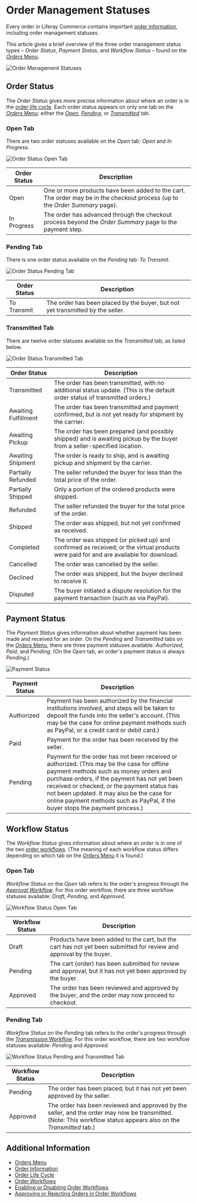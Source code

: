 # Order Management Statuses

Every order in Liferay Commerce contains important [order information](../sales/order-information.md), including order management statuses.

This article gives a brief overview of the three order management status types – *Order Status*, *Payment Status*, and *Workflow Status* –  found on the [*Orders* Menu](../orders-menu/README.md).

   ![Order Management Statuses](./images/01.png)

## Order Status

The *Order Status* gives more precise information about where an order is in the [order life cycle](../sales/order-life-cycle.md). Each order status appears on only one tab on the [*Orders* Menu](../orders-menu/README.md): either the [*Open*](../orders-menu/README.md#open), [*Pending*](../orders-menu/README.md#pending), or [*Transmitted*](../orders-menu/README.md#transmitted) tab.

### Open Tab

There are two order statuses available on the *Open* tab: *Open* and *In Progress*.

   ![Order Status Open Tab](./images/02.png)

| Order Status | Description |
| --- | --- |
| Open | One or more products have been added to the cart. The order may be in the checkout process (up to the *Order Summary* page). |
| In Progress | The order has advanced through the checkout process beyond the *Order Summary* page to the payment step. |

### Pending Tab

There is one order status available on the *Pending* tab: *To Transmit*.

   ![Order Status Pending Tab](./images/03.png)

| Order Status | Description |
| --- | --- |
| To Transmit | The order has been placed by the buyer, but not yet transmitted by the seller. |

### Transmitted Tab

There are twelve order statuses available on the *Transmitted* tab, as listed below.

   ![Order Status Transmitted Tab](./images/04.png)

| Order Status | Description |
| --- | --- |
| Transmitted | The order has been transmitted, with no additional status update. (This is the default order status of transmitted orders.) |
| Awaiting Fulfillment | The order has been transmitted and payment confirmed, but is not yet ready for shipment by the carrier. |
| Awaiting Pickup | The order has been prepared (and possibly shipped) and is awaiting pickup by the buyer from a seller-specified location. |
| Awaiting Shipment | The order is ready to ship, and is awaiting pickup and shipment by the carrier. |
| Partially Refunded | The seller refunded the buyer for less than the total price of the order. |
| Partially Shipped | Only a portion of the ordered products were shipped. |
| Refunded | The seller refunded the buyer for the total price of the order. |
| Shipped | The order was shipped, but not yet confirmed as received. |
| Completed | The order was shipped (or picked up) and confirmed as received; or the virtual products were paid for and are available for download. |
| Cancelled | The order was cancelled by the seller. |
| Declined | The order was shipped, but the buyer declined to receive it. |
| Disputed | The buyer initiated a dispute resolution for the payment transaction (such as via PayPal). |

## Payment Status

The *Payment Status* gives information about whether payment has been made and received for an order. On the *Pending* and *Transmitted* tabs on the [*Orders* Menu](../orders-menu/README.md), there are three payment statuses available: *Authorized*, *Paid*, and *Pending*. (On the *Open* tab, an order's payment status is always *Pending*.)

   ![Payment Status](./images/05.png)

| Payment Status | Description |
| --- | --- |
| Authorized | Payment has been authorized by the  financial institutions involved, and steps will be taken to deposit the funds into the seller's account. (This may be the case for online payment methods such as PayPal, or a credit card or debit card.) |
| Paid | Payment for the order has been received by the seller. |
| Pending | Payment for the order has not been received or authorized. (This may be the case for offline payment methods such as money orders and purchase orders, if the payment has not yet been received or checked, or the payment status has not been updated. It may also be the case for online payment methods such as PayPal, if the buyer stops the payment process.) |

## Workflow Status

The *Workflow Status* gives information about where an order is in one of the two [order workflows](../order-workflows/README.md). (The meaning of each workflow status differs depending on which tab on the [*Orders* Menu](../orders-menu/README.md) it is found.)

### Open Tab

*Workflow Status* on the *Open* tab refers to the order's progress through the [*Approval Workflow*](../order-workflows/README.md#approval-workflow-buyer-side-cart-approval-only). For this order workflow, there are three workflow statuses available: *Draft*, *Pending*, and *Approved*.

   ![Workflow Status Open Tab](./images/06.png)

| Workflow Status | Description |
| --- | --- |
| Draft | Products have been added to the cart, but the cart has not yet been submitted for review and approval by the buyer. |
| Pending | The cart (order) has been submitted for review and approval, but it has not yet been approved by the buyer. |
| Approved | The order has been reviewed and approved by the buyer, and the order may now proceed to checkout. |

### Pending Tab

*Workflow Status* on the *Pending* tab refers to the order's progress through the [*Transmission Workflow*](../order-workflows/README.md#transmission-workflow-seller-side-order-approval-only). For this order workflow, there are two workflow statuses available: *Pending* and *Approved*.

   ![Workflow Status Pending and Transmitted Tab](./images/07.png)

| Workflow Status | Description |
| --- | --- |
| Pending | The order has been placed, but it has not yet been approved by the seller. |
| Approved | The order has been reviewed and approved by the seller, and the order may now be transmitted. (Note: This workflow status appears also on the *Transmitted* tab.) |

## Additional Information

* [Orders Menu](../orders-menu/README.md)
* [Order Information](../sales/order-information.md)
* [Order Life Cycle](../sales/order-life-cycle.md)
* [Order Workflows](../order-workflows/README.md)
* [Enabling or Disabling Order Workflows](../order-workflows/enabling-or-disabling-order-workflows/README.md)
* [Approving or Rejecting Orders in Order Workflows](../order-workflows/approving-or-rejecting-orders-in-order-workflows/README.md)
